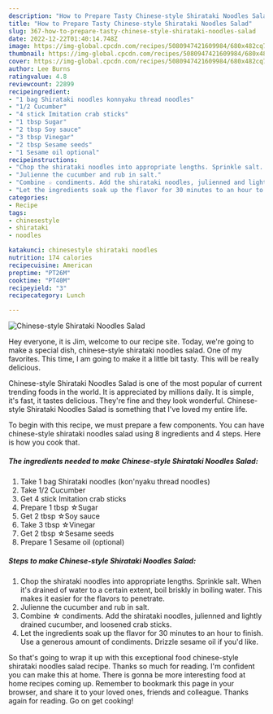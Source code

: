 ```yaml
---
description: "How to Prepare Tasty Chinese-style Shirataki Noodles Salad"
title: "How to Prepare Tasty Chinese-style Shirataki Noodles Salad"
slug: 367-how-to-prepare-tasty-chinese-style-shirataki-noodles-salad
date: 2022-12-22T01:40:14.748Z
image: https://img-global.cpcdn.com/recipes/5080947421609984/680x482cq70/chinese-style-shirataki-noodles-salad-recipe-main-photo.jpg
thumbnail: https://img-global.cpcdn.com/recipes/5080947421609984/680x482cq70/chinese-style-shirataki-noodles-salad-recipe-main-photo.jpg
cover: https://img-global.cpcdn.com/recipes/5080947421609984/680x482cq70/chinese-style-shirataki-noodles-salad-recipe-main-photo.jpg
author: Lee Burns
ratingvalue: 4.8
reviewcount: 22899
recipeingredient:
- "1 bag Shirataki noodles konnyaku thread noodles"
- "1/2 Cucumber"
- "4 stick Imitation crab sticks"
- "1 tbsp Sugar"
- "2 tbsp Soy sauce"
- "3 tbsp Vinegar"
- "2 tbsp Sesame seeds"
- "1 Sesame oil optional"
recipeinstructions:
- "Chop the shirataki noodles into appropriate lengths. Sprinkle salt. When it&#39;s drained of water to a certain extent, boil briskly in boiling water. This makes it easier for the flavors to penetrate."
- "Julienne the cucumber and rub in salt."
- "Combine ☆ condiments. Add the shirataki noodles, julienned and lightly drained cucumber, and loosened crab sticks."
- "Let the ingredients soak up the flavor for 30 minutes to an hour to finish. Use a generous amount of condiments. Drizzle sesame oil if you&#39;d like."
categories:
- Recipe
tags:
- chinesestyle
- shirataki
- noodles

katakunci: chinesestyle shirataki noodles 
nutrition: 174 calories
recipecuisine: American
preptime: "PT26M"
cooktime: "PT40M"
recipeyield: "3"
recipecategory: Lunch

---
```



![Chinese-style Shirataki Noodles Salad](https://img-global.cpcdn.com/recipes/5080947421609984/680x482cq70/chinese-style-shirataki-noodles-salad-recipe-main-photo.jpg)

Hey everyone, it is Jim, welcome to our recipe site. Today, we're going to make a special dish, chinese-style shirataki noodles salad. One of my favorites. This time, I am going to make it a little bit tasty. This will be really delicious.



Chinese-style Shirataki Noodles Salad is one of the most popular of current trending foods in the world. It is appreciated by millions daily. It is simple, it's fast, it tastes delicious. They're fine and they look wonderful. Chinese-style Shirataki Noodles Salad is something that I've loved my entire life.


To begin with this recipe, we must prepare a few components. You can have chinese-style shirataki noodles salad using 8 ingredients and 4 steps. Here is how you cook that.

<!--inarticleads1-->

##### The ingredients needed to make Chinese-style Shirataki Noodles Salad:

1. Take 1 bag Shirataki noodles (kon&#39;nyaku thread noodles)
1. Take 1/2 Cucumber
1. Get 4 stick Imitation crab sticks
1. Prepare 1 tbsp ☆Sugar
1. Get 2 tbsp ☆Soy sauce
1. Take 3 tbsp ☆Vinegar
1. Get 2 tbsp ☆Sesame seeds
1. Prepare 1 Sesame oil (optional)




<!--inarticleads2-->

##### Steps to make Chinese-style Shirataki Noodles Salad:

1. Chop the shirataki noodles into appropriate lengths. Sprinkle salt. When it&#39;s drained of water to a certain extent, boil briskly in boiling water. This makes it easier for the flavors to penetrate.
1. Julienne the cucumber and rub in salt.
1. Combine ☆ condiments. Add the shirataki noodles, julienned and lightly drained cucumber, and loosened crab sticks.
1. Let the ingredients soak up the flavor for 30 minutes to an hour to finish. Use a generous amount of condiments. Drizzle sesame oil if you&#39;d like.




So that's going to wrap it up with this exceptional food chinese-style shirataki noodles salad recipe. Thanks so much for reading. I'm confident you can make this at home. There is gonna be more interesting food at home recipes coming up. Remember to bookmark this page in your browser, and share it to your loved ones, friends and colleague. Thanks again for reading. Go on get cooking!
